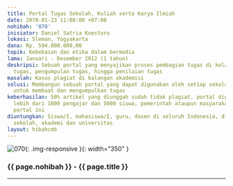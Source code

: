 ```yaml
---
title: Portal Tugas Sekolah, Kuliah serta Karya Ilmiah
date: 2070-01-23 11:08:00 +07:00
nohibah: '070'
inisiator: Daniel Satria Koestoro
lokasi: Sleman, Yogyakarta
dana: Rp. 594.000.000,00
topik: Kebebasan dan etika dalam bermedia
lama: Januari - Desember 2012 (1 tahun)
deskripsi: Sebuah portal yang menyajikan proses pembagian tugas di kelas, pengerjaan
  tugas, pengumpulan tugas, hingga penilaian tugas
masalah: Kasus plagiat di kalangan akademisi
solusi: Membangun sebuah portal yang dapat digunakan oleh setiap sekolah dan universitas
  untuk membuat dan mengumpulkan tugas
keberhasilan: 50% artikel yang diunggah sudah tidak plagiat, portal digunakan oleh
  lebih dari 1000 pengajar dan 5000 siswa, pemerintah ataupun masyarakat mau mendukung
  portal ini
diuntungkan: Siswa/I, mahasiswa/I, guru, dosen di seluruh Indonesia, dinas pendidikan,
  sekolah, akademi dan universitas
layout: hibahcmb
---
```


![070](/static/img/hibahcmb/070.png){: .img-responsive }{: width="350" }

### {{ page.nohibah }} - {{ page.title }}

---
